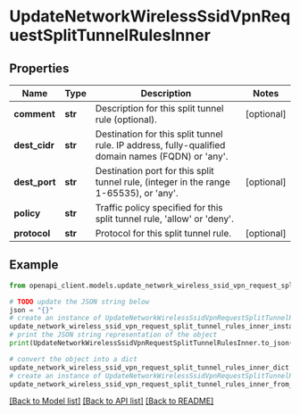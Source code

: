 # UpdateNetworkWirelessSsidVpnRequestSplitTunnelRulesInner


## Properties

Name | Type | Description | Notes
------------ | ------------- | ------------- | -------------
**comment** | **str** | Description for this split tunnel rule (optional). | [optional] 
**dest_cidr** | **str** | Destination for this split tunnel rule. IP address, fully-qualified domain names (FQDN) or &#39;any&#39;. | 
**dest_port** | **str** | Destination port for this split tunnel rule, (integer in the range 1-65535), or &#39;any&#39;. | [optional] 
**policy** | **str** | Traffic policy specified for this split tunnel rule, &#39;allow&#39; or &#39;deny&#39;. | 
**protocol** | **str** | Protocol for this split tunnel rule. | [optional] 

## Example

```python
from openapi_client.models.update_network_wireless_ssid_vpn_request_split_tunnel_rules_inner import UpdateNetworkWirelessSsidVpnRequestSplitTunnelRulesInner

# TODO update the JSON string below
json = "{}"
# create an instance of UpdateNetworkWirelessSsidVpnRequestSplitTunnelRulesInner from a JSON string
update_network_wireless_ssid_vpn_request_split_tunnel_rules_inner_instance = UpdateNetworkWirelessSsidVpnRequestSplitTunnelRulesInner.from_json(json)
# print the JSON string representation of the object
print(UpdateNetworkWirelessSsidVpnRequestSplitTunnelRulesInner.to_json())

# convert the object into a dict
update_network_wireless_ssid_vpn_request_split_tunnel_rules_inner_dict = update_network_wireless_ssid_vpn_request_split_tunnel_rules_inner_instance.to_dict()
# create an instance of UpdateNetworkWirelessSsidVpnRequestSplitTunnelRulesInner from a dict
update_network_wireless_ssid_vpn_request_split_tunnel_rules_inner_from_dict = UpdateNetworkWirelessSsidVpnRequestSplitTunnelRulesInner.from_dict(update_network_wireless_ssid_vpn_request_split_tunnel_rules_inner_dict)
```
[[Back to Model list]](../README.md#documentation-for-models) [[Back to API list]](../README.md#documentation-for-api-endpoints) [[Back to README]](../README.md)


